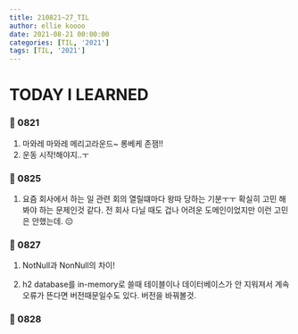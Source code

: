 ```yaml
---
title: 210821~27_TIL
author: ellie koooo
date: 2021-08-21 00:00:00 
categories: [TIL, '2021']
tags: [TIL, '2021']
---
```


# TODAY I LEARNED

### 🍒 0821

1. 마와레 마와레 메리고라운드~ 롱베케 존잼!! 
2. 운동 시작!해야지..ㅜ

### 🍒 0825

1. 요즘 회사에서 하는 일 관련 회의 열릴떄마다 왕따 당하는 기분ㅜㅜ
확실히 고민 해봐야 하는 문제인것 같다. 전 회사 다닐 때도 겁나 어려운 도메인이었지만 이런 고민은 안했는데. 😔

### 🍒 0827

1. NotNull과 NonNull의 차이!

2. h2 database를 in-memory로 쓸때 테이블이나 데이터베이스가 안 지워져서 계속 오류가 뜬다면 버전때문일수도 있다. 버전을 바꿔볼것.


### 🍒 0828

